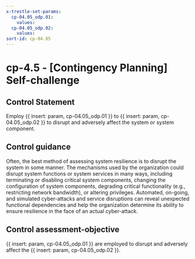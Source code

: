 ```yaml
---
x-trestle-set-params:
  cp-04.05_odp.01:
    values:
  cp-04.05_odp.02:
    values:
sort-id: cp-04.05
---
```


# cp-4.5 - \[Contingency Planning\] Self-challenge

## Control Statement

Employ {{ insert: param, cp-04.05_odp.01 }} to {{ insert: param, cp-04.05_odp.02 }} to disrupt and adversely affect the system or system component.

## Control guidance

Often, the best method of assessing system resilience is to disrupt the system in some manner. The mechanisms used by the organization could disrupt system functions or system services in many ways, including terminating or disabling critical system components, changing the configuration of system components, degrading critical functionality (e.g., restricting network bandwidth), or altering privileges. Automated, on-going, and simulated cyber-attacks and service disruptions can reveal unexpected functional dependencies and help the organization determine its ability to ensure resilience in the face of an actual cyber-attack.

## Control assessment-objective

{{ insert: param, cp-04.05_odp.01 }} are employed to disrupt and adversely affect the {{ insert: param, cp-04.05_odp.02 }}.
